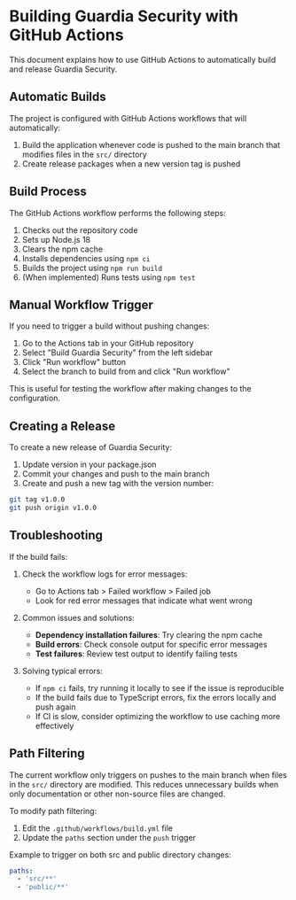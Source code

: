 
# Building Guardia Security with GitHub Actions

This document explains how to use GitHub Actions to automatically build and release Guardia Security.

## Automatic Builds

The project is configured with GitHub Actions workflows that will automatically:

1. Build the application whenever code is pushed to the main branch that modifies files in the `src/` directory
2. Create release packages when a new version tag is pushed

## Build Process

The GitHub Actions workflow performs the following steps:

1. Checks out the repository code
2. Sets up Node.js 18
3. Clears the npm cache
4. Installs dependencies using `npm ci`
5. Builds the project using `npm run build`
6. (When implemented) Runs tests using `npm test`

## Manual Workflow Trigger

If you need to trigger a build without pushing changes:

1. Go to the Actions tab in your GitHub repository
2. Select "Build Guardia Security" from the left sidebar
3. Click "Run workflow" button
4. Select the branch to build from and click "Run workflow"

This is useful for testing the workflow after making changes to the configuration.

## Creating a Release

To create a new release of Guardia Security:

1. Update version in your package.json
2. Commit your changes and push to the main branch
3. Create and push a new tag with the version number:

```bash
git tag v1.0.0
git push origin v1.0.0
```

## Troubleshooting

If the build fails:

1. Check the workflow logs for error messages:
   - Go to Actions tab > Failed workflow > Failed job
   - Look for red error messages that indicate what went wrong

2. Common issues and solutions:
   - **Dependency installation failures**: Try clearing the npm cache
   - **Build errors**: Check console output for specific error messages
   - **Test failures**: Review test output to identify failing tests

3. Solving typical errors:
   - If `npm ci` fails, try running it locally to see if the issue is reproducible
   - If the build fails due to TypeScript errors, fix the errors locally and push again
   - If CI is slow, consider optimizing the workflow to use caching more effectively

## Path Filtering

The current workflow only triggers on pushes to the main branch when files in the `src/` directory are modified. This reduces unnecessary builds when only documentation or other non-source files are changed.

To modify path filtering:

1. Edit the `.github/workflows/build.yml` file
2. Update the `paths` section under the `push` trigger

Example to trigger on both src and public directory changes:
```yaml
paths:
  - 'src/**'
  - 'public/**'
```

